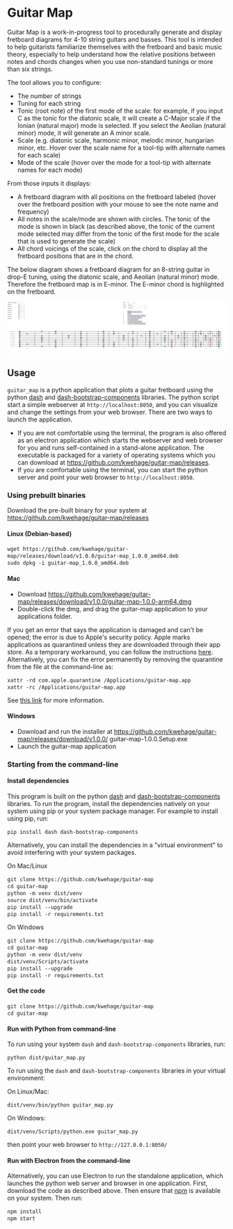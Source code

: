 # Guitar Map

Guitar Map is a work-in-progress tool to procedurally generate and display fretboard diagrams for 4-10 string guitars and basses. This tool is intended to help guitarists familiarize themselves with the fretboard and basic music theory, especially to help understand how the relative positions between notes and chords changes when you use non-standard tunings or more than six strings. 

The tool allows you to configure:
* The number of strings
* Tuning for each string
* Tonic (root note) of the first mode of the scale: for example, if you input C as the tonic for the diatonic scale, it will create a C-Major scale if the Ionian (natural major) mode is selected. If you select the Aeolian (natural minor) mode, it will generate an A minor scale. 
* Scale (e.g. diatonic scale, harmonic minor, melodic minor, hungarian minor, etc. Hover over the scale name for a tool-tip with alternate names for each scale) 
* Mode of the scale (hover over the mode for a tool-tip with alternate names for each mode)

From those inputs it displays:
* A fretboard diagram with all positions on the fretboard labeled (hover over the fretboard position with your mouse to see the note name and frequency)
* All notes in the scale/mode are shown with circles. The tonic of the mode is shown in black (as described above, the tonic of the current mode selected may differ from the tonic of the first mode for the scale that is used to generate the scale)
* All chord voicings of the scale, click on the chord to display all the fretboard positions that are in the chord.

The below diagram shows a fretboard diagram for an 8-string guitar in drop-E tuning, using the diatonic scale, and Aeolian (natural minor) mode. Therefore the fretboard map is in E-minor. The E-minor chord is highlighted on the fretboard.

![fretboard](doc/fretboard.png)

## Usage
`guitar_map` is a python application that plots a guitar fretboard using the python [dash](https://pypi.org/project/dash/) and [dash-bootstrap-components](https://pypi.org/project/dash-bootstrap-components/) libraries. The python script start a simple webserver at `http://localhost:8050`, and you can visualize and change the settings from your web browser. There are two ways to launch the application. 
* If you are not comfortable using the terminal, the program is also offered as an electron application which starts the webserver and web browser for you and runs self-contained in a stand-alone application. The executable is packaged for a variety of operating systems which you can download at https://github.com/kwehage/guitar-map/releases. 
* If you are comfortable using the terminal, you can start the python server and point your web browser to `http://localhost:8050`. 

### Using prebuilt binaries
Download the pre-built binary for your system at https://github.com/kwehage/guitar-map/releases

#### Linux (Debian-based)
```
wget https://github.com/kwehage/guitar-map/releases/download/v1.0.0/guitar-map_1.0.0_amd64.deb
sudo dpkg -i guitar-map_1.0.0_amd64.deb
```

#### Mac
* Download https://github.com/kwehage/guitar-map/releases/download/v1.0.0/guitar-map-1.0.0-arm64.dmg
* Double-click the dmg, and drag the guitar-map application to your applications folder.

If you get an error that says the application is damaged and can't be opened; the error is due to Apple's security policy. Apple marks applications as quarantined unless they are downloaded through their app store. As a temporary workaround, you can follow the instructions [here](https://support.apple.com/guide/mac-help/open-a-mac-app-from-an-unknown-developer-mh40616/mac). Alternatively, you can fix the error permanently by removing the quarantine from the file at the command-line as:

```
xattr -rd com.apple.quarantine /Applications/guitar-map.app
xattr -rc /Applications/guitar-map.app
```

See [this link](https://osxdaily.com/2019/02/13/fix-app-damaged-cant-be-opened-trash-error-mac/) for more information.

#### Windows
* Download and run the installer at https://github.com/kwehage/guitar-map/releases/download/v1.0.0/ guitar-map-1.0.0.Setup.exe 
* Launch the guitar-map application


### Starting from the command-line

#### Install dependencies
This program is built on the python [dash](https://pypi.org/project/dash/) and [dash-bootstrap-components](https://pypi.org/project/dash-bootstrap-components/) libraries. To run the program, install the dependencies natively on your system using pip or your system package manager. For example to install using pip, run:

```
pip install dash dash-bootstrap-components
```

Alternatively, you can install the dependencies in a "virtual environment" to avoid interfering with your system packages.

On Mac/Linux
```
git clone https://github.com/kwehage/guitar-map
cd guitar-map
python -m venv dist/venv
source dist/venv/bin/activate
pip install --upgrade
pip install -r requirements.txt
```

On Windows
```
git clone https://github.com/kwehage/guitar-map
cd guitar-map
python -m venv dist/venv
dist/venv/Scripts/activate
pip install --upgrade
pip install -r requirements.txt
```

#### Get the code
```
git clone https://github.com/kwehage/guitar-map
cd guitar-map
```

#### Run with Python from command-line
To run using your system `dash` and `dash-bootstrap-components` libraries, run:
```
python dist/guitar_map.py
```

To run using the `dash` and `dash-bootstrap-components` libraries in your virtual environment:

On Linux/Mac:
```
dist/venv/bin/python guitar_map.py
```

On Windows:
```
dist/venv/Scripts/python.exe guitar_map.py
```

then point your web browser to `http://127.0.0.1:8050/`


#### Run with Electron from the command-line
Alternatively, you can use Electron to run the standalone application, which launches the python web server and browser in one application. First, download the code as described above. Then ensure that [npm](https://docs.npmjs.com/downloading-and-installing-node-js-and-npm) is available on your system. Then run:
```
npm install
npm start
```
